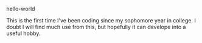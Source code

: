 hello-world

This is the first time I've been coding since my sophomore year in college.
I doubt I will find much use from this, but hopefully it can develope into a useful hobby.
